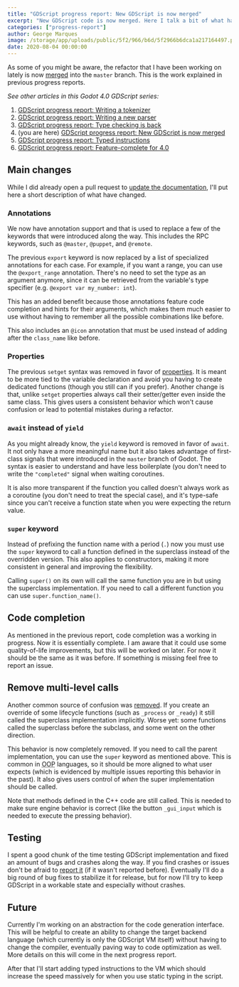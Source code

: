 ```yaml
---
title: "GDScript progress report: New GDScript is now merged"
excerpt: "New GDScript code is now merged. Here I talk a bit of what has changed, report what else I did this month and talk a bit about my current work and plans for the future."
categories: ["progress-report"]
author: George Marques
image: /storage/app/uploads/public/5f2/966/b6d/5f2966b6dca1a217164497.png
date: 2020-08-04 00:00:00
---
```


As some of you might be aware, the refactor that I have been working on lately is now [merged](https://github.com/godotengine/godot/pull/40598) into the `master` branch. This is the work explained in previous progress reports.

*See other articles in this Godot 4.0 GDScript series:*

1. [GDScript progress report: Writing a tokenizer](https://godotengine.org/article/gdscript-progress-report-writing-tokenizer)
2. [GDScript progress report: Writing a new parser](https://godotengine.org/article/gdscript-progress-report-writing-new-parser)
3. [GDScript progress report: Type checking is back](https://godotengine.org/article/gdscript-progress-report-type-checking-back)
4. (you are here) [GDScript progress report: New GDScript is now merged](https://godotengine.org/article/gdscript-progress-report-new-gdscript-now-merged)
5. [GDScript progress report: Typed instructions](https://godotengine.org/article/gdscript-progress-report-typed-instructions)
6. [GDScript progress report: Feature-complete for 4.0](https://godotengine.org/article/gdscript-progress-report-feature-complete-40)

## Main changes

While I did already open a pull request to [update the documentation](https://github.com/godotengine/godot-docs/pull/3623), I'll put here a short description of what have changed.

### Annotations

We now have annotation support and that is used to replace a few of the keywords that were introduced along the way. This includes the RPC keywords, such as `@master`, `@puppet`, and `@remote`.

The previous `export` keyword is now replaced by a list of specialized annotations for each case. For example, if you want a range, you can use the `@export_range` annotation. There's no need to set the type as an argument anymore, since it can be retrieved from the variable's type specifier (e.g. `@export var my_number: int`).

This has an added benefit because those annotations feature code completion and hints for their arguments, which makes them much easier to use without having to remember all the possible combinations like before.

This also includes an `@icon` annotation that must be used instead of adding after the `class_name` like before.

### Properties

The previous `setget` syntax was removed in favor of [properties](https://github.com/godotengine/godot-proposals/issues/844). It is meant to be more tied to the variable declaration and avoid you having to create dedicated functions (though you still can if you prefer). Another change is that, unlike `setget` properties always call their setter/getter even inside the same class. This gives users a consistent behavior which won't cause confusion or lead to potential mistakes during a refactor.

### `await` instead of `yield`

As you might already know, the `yield` keyword is removed in favor of `await`. It not only have a more meaningful name but it also takes advantage of first-class signals that were introduced in the `master` branch of Godot. The syntax is easier to understand and have less boilerplate (you don't need to write the `"completed"` signal when waiting coroutines.

It is also more transparent if the function you called doesn't always work as a coroutine (you don't need to treat the special case), and it's type-safe since you can't receive a function state when you were expecting the return value.

### `super` keyword

Instead of prefixing the function name with a period (`.`) now you must use the `super` keyword to call a function defined in the superclass instead of the overridden version. This also applies to constructors, making it more consistent in general and improving the flexibility.

Calling `super()` on its own will call the same function you are in but using the superclass implementation. If you need to call a different function you can use `super.function_name()`.

## Code completion

As mentioned in the previous report, code completion was a working in progress. Now it is essentially complete. I am aware that it could use some quality-of-life improvements, but this will be worked on later. For now it should be the same as it was before. If something is missing feel free to report an issue.

## Remove multi-level calls

Another common source of confusion was [removed](https://github.com/godotengine/godot/pull/40670). If you create an override of some lifecycle functions (such as `_process` or `_ready`) it still called the superclass implementation implicitly. Worse yet: some functions called the superclass before the subclass, and some went on the other direction.

This behavior is now completely removed. If you need to call the parent implementation, you can use the `super` keyword as mentioned above. This is common in <abbr title="Object-Oriented Programming">OOP</abbr> languages, so it should be more aligned to what user expects (which is evidenced by multiple issues reporting this behavior in the past). It also gives users control of _when_ the super implementation should be called.

Note that methods defined in the C++ code are still called. This is needed to make sure engine behavior is correct (like the button `_gui_input` which is needed to execute the pressing behavior).

## Testing

I spent a good chunk of the time testing GDScript implementation and fixed an amount of bugs and crashes along the way. If you find crashes or issues don't be afraid to [report it](https://github.com/godotengine/godot/issues) (if it wasn't reported before). Eventually I'll do a big round of bug fixes to stabilize it for release, but for now I'll try to keep GDScript in a workable state and especially without crashes.

## Future

Currently I'm working on an abstraction for the code generation interface. This will be helpful to create an ability to change the target backend language (which currently is only the GDScript VM itself) without having to change the compiler, eventually paving way to code optimization as well. More details on this will come in the next progress report.

After that I'll start adding typed instructions to the VM which should increase the speed massively for when you use static typing in the script.
